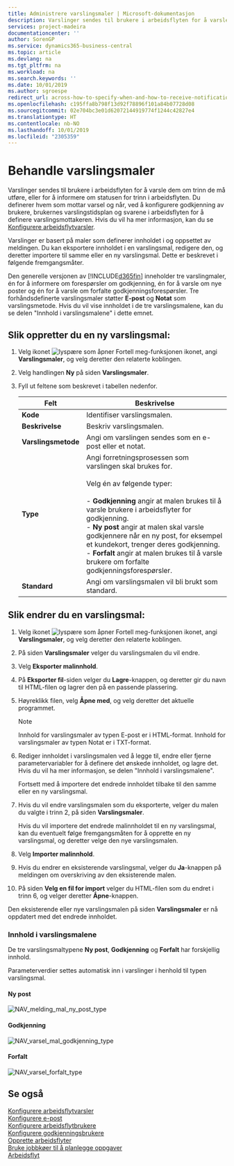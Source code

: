 ```yaml
---
title: Administrere varslingsmaler | Microsoft-dokumentasjon
description: Varslinger sendes til brukere i arbeidsflyten for å varsle dem om trinn de må utføre, eller for å informere om statusen for trinn i arbeidsflyten. Du definerer hvem som mottar varsel og når, ved å konfigurere godkjenning av brukere, brukernes varslingstidsplan og svarene i arbeidsflyten for å definere varslingsmottakeren.
services: project-madeira
documentationcenter: ''
author: SorenGP
ms.service: dynamics365-business-central
ms.topic: article
ms.devlang: na
ms.tgt_pltfrm: na
ms.workload: na
ms.search.keywords: ''
ms.date: 10/01/2019
ms.author: sgroespe
redirect_url: across-how-to-specify-when-and-how-to-receive-notifications
ms.openlocfilehash: c195ffa8b798f13d92f78896f101a84b07728d08
ms.sourcegitcommit: 02e704bc3e01d62072144919774f1244c42827e4
ms.translationtype: HT
ms.contentlocale: nb-NO
ms.lasthandoff: 10/01/2019
ms.locfileid: "2305359"
---
```

# <a name="manage-notification-templates"></a>Behandle varslingsmaler
Varslinger sendes til brukere i arbeidsflyten for å varsle dem om trinn de må utføre, eller for å informere om statusen for trinn i arbeidsflyten. Du definerer hvem som mottar varsel og når, ved å konfigurere godkjenning av brukere, brukernes varslingstidsplan og svarene i arbeidsflyten for å definere varslingsmottakeren. Hvis du vil ha mer informasjon, kan du se [Konfigurere arbeidsflytvarsler](across-setting-up-workflow-notifications.md).  

 Varslinger er basert på maler som definerer innholdet i og oppsettet av meldingen. Du kan eksportere innholdet i en varslingsmal, redigere den, og deretter importere til samme eller en ny varslingsmal. Dette er beskrevet i følgende fremgangsmåter.  

 Den generelle versjonen av [!INCLUDE[d365fin](includes/d365fin_md.md)] inneholder tre varslingmaler, én for å informere om forespørsler om godkjenning, én for å varsle om nye poster og én for å varsle om forfalte godkjenningsforespørsler. Tre forhåndsdefinerte varslingsmaler støtter **E-post** og **Notat** som varslingsmetode. Hvis du vil vise innholdet i de tre varslingsmalene, kan du se delen "Innhold i varslingsmalene" i dette emnet.

## <a name="to-create-a-new-notification-template"></a>Slik oppretter du en ny varslingsmal:  
1.  Velg ikonet ![lyspære som åpner Fortell meg-funksjonen](media/ui-search/search_small.png "Fortell hva du vil gjøre") ikonet, angi **Varslingsmaler**, og velg deretter den relaterte koblingen.  
2.  Velg handlingen **Ny** på siden **Varslingsmaler**.  
3.  Fyll ut feltene som beskrevet i tabellen nedenfor.  

    |Felt|Beskrivelse|  
    |---------------------------------|---------------------------------------|  
    |**Kode**|Identifiser varslingsmalen.|  
    |**Beskrivelse**|Beskriv varslingsmalen.|  
    |**Varslingsmetode**|Angi om varslingen sendes som en e-post eller et notat.|  
    |**Type**|Angi forretningsprosessen som varslingen skal brukes for.<br /><br /> Velg én av følgende typer:<br /><br /> -   **Godkjenning** angir at malen brukes til å varsle brukere i arbeidsflyter for godkjenning.<br />-   **Ny post** angir at malen skal varsle godkjennere når en ny post, for eksempel et kundekort, trenger deres godkjenning.<br />-   **Forfalt** angir at malen brukes til å varsle brukere om forfalte godkjenningsforespørsler.|  
    |**Standard**|Angi om varslingsmalen vil bli brukt som standard.|  

## <a name="to-modify-a-notification-template"></a>Slik endrer du en varslingsmal:  
1.  Velg ikonet ![lyspære som åpner Fortell meg-funksjonen](media/ui-search/search_small.png "Fortell hva du vil gjøre") ikonet, angi **Varslingsmaler**, og velg deretter den relaterte koblingen.  
2.  På siden **Varslingsmaler** velger du varslingsmalen du vil endre.  
3.  Velg **Eksporter malinnhold**.  
4.  På **Eksporter fil**-siden velger du **Lagre**-knappen, og deretter gir du navn til HTML-filen og lagrer den på en passende plassering.  
5.  Høyreklikk filen, velg **Åpne med**, og velg deretter det aktuelle programmet.  

    > [!NOTE]  
    >  Innhold for varslingsmaler av typen E-post er i HTML-format. Innhold for varslingsmaler av typen Notat er i TXT-format.  
6.  Rediger innholdet i varslingsmalen ved å legge til, endre eller fjerne parametervariabler for å definere det ønskede innholdet, og lagre det. Hvis du vil ha mer informasjon, se delen "Innhold i varslingsmalene".  

    Fortsett med å importere det endrede innholdet tilbake til den samme eller en ny varslingsmal.  
7.  Hvis du vil endre varslingsmalen som du eksporterte, velger du malen du valgte i trinn 2, på siden **Varslingsmaler**.  

    Hvis du vil importere det endrede malinnholdet til en ny varslingsmal, kan du eventuelt følge fremgangsmåten for å opprette en ny varslingsmal, og deretter velge den nye varslingsmalen.  
8.  Velg **Importer malinnhold**.  
9. Hvis du endrer en eksisterende varslingsmal, velger du **Ja**-knappen på meldingen om overskriving av den eksisterende malen.  
10. På siden **Velg en fil for import** velger du HTML-filen som du endret i trinn 6, og velger deretter **Åpne**-knappen.  

Den eksisterende eller nye varslingsmalen på siden **Varslingsmaler** er nå oppdatert med det endrede innholdet.  

### <a name="content-of-the-notification-templates"></a>Innhold i varslingsmalene  
De tre varslingsmaltypene **Ny post**, **Godkjenning** og **Forfalt** har forskjellig innhold.  

Parameterverdier settes automatisk inn i varslinger i henhold til typen varslingsmal.  

#### <a name="new-record"></a>Ny post  
 ![NAV&#95;melding&#95;mal&#95;ny&#95;post&#95;type](media/nav_notification_template_new_record.png "NAV_notification_template_new_record")  

#### <a name="approval"></a>Godkjenning  
 ![NAV&#95;varsel&#95;mal&#95;godkjenning&#95;type](media/nav_notification_template_approval_type.png "NAV_notification_template_approval_type")  

#### <a name="overdue"></a>Forfalt  
 ![NAV&#95;varsel&#95;forfalt&#95;type](media/nav_notification_overdue_type.png "NAV_notification_overdue_type")  

## <a name="see-also"></a>Se også  
 [Konfigurere arbeidsflytvarsler](across-setting-up-workflow-notifications.md)   
 [Konfigurere e-post](admin-how-setup-email.md)   
 [Konfigurere arbeidsflytbrukere](across-how-to-set-up-workflow-users.md)   
 [Konfigurere godkjenningsbrukere](across-how-to-set-up-approval-users.md)   
 [Opprette arbeidsflyter](across-how-to-create-workflows.md)   
 [Bruke jobbkøer til å planlegge oppgaver](admin-job-queues-schedule-tasks.md)   
 [Arbeidsflyt](across-workflow.md)   
